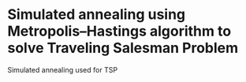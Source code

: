 # Simulated annealing using Metropolis–Hastings algorithm to solve Traveling Salesman Problem
Simulated annealing used for TSP
